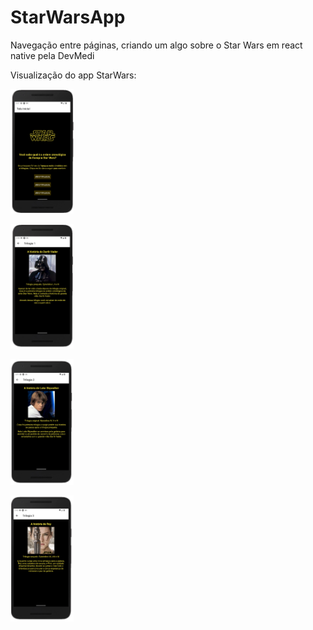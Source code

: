 # StarWarsApp
Navegação entre páginas, criando um algo sobre o Star Wars em react native pela DevMedi

Visualização do app StarWars:


<div>
  <img 
    width="20%" 
    style="display: inline-block;" 
    src="./assets/Tela Inicial.png" 
    alt="Tela Inicial"
  />

  <img 
    width="20%" 
    style="display: inline-block;" 
    src="./assets/Triologia1.png" 
    alt="Triologia 1"
  />

  <img 
    width="20%" 
    style="display: inline-block;" 
    src="./assets/Triologia2.png" 
    alt="Triologia 2"
  />

  <img 
    width="20%" 
    style="display: inline-block;" 
    src="./assets/Triologia3.png" 
    alt="Triologia 3"
  />
</div>

